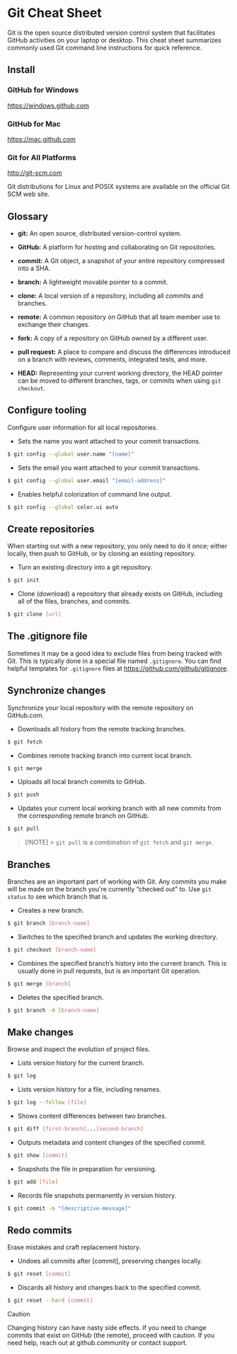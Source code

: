 # Git Cheat Sheet

Git is the open source distributed version control system that facilitates GitHub activities on your laptop or desktop. This cheat sheet summarizes commonly used Git command line instructions for quick reference.

## Install

### GitHub for Windows

https://windows.github.com

### GitHub for Mac

https://mac.github.com

### Git for All Platforms

http://git-scm.com

Git distributions for Linux and POSIX systems are available on the official Git SCM web site.

## Glossary

- **git:** An open source, distributed version-control system.

- **GitHub:** A platform for hosting and collaborating on Git repositories.

- **commit:** A Git object, a snapshot of your entire repository compressed into a SHA.

- **branch:** A lightweight movable pointer to a commit.

- **clone:** A local version of a repository, including all commits and branches.

- **remote:** A common repository on GitHub that all team member use to exchange their changes.

- **fork:** A copy of a repository on GitHub owned by a different user.

- **pull request:** A place to compare and discuss the differences introduced on a branch with reviews, comments, integrated tests, and more.

- **HEAD:** Representing your current working directory, the HEAD pointer can be moved to different branches, tags, or commits when using `git checkout`.

## Configure tooling

Configure user information for all local repositories.

- Sets the name you want attached to your commit transactions.

```sh
$ git config --global user.name "[name]"
```

- Sets the email you want attached to your commit transactions.

```sh
$ git config --global user.email "[email-address]"
```

- Enables helpful colorization of command line output.

```sh
$ git config --global color.ui auto
```

## Create repositories

When starting out with a new repository, you only need to do it once; either locally, then push to GitHub, or by cloning an existing repository.

- Turn an existing directory into a git repository.

```sh
$ git init
```

- Clone (download) a repository that already exists on GitHub, including all of the files, branches, and commits.

```sh
$ git clone [url]
```

## The .gitignore file

Sometimes it may be a good idea to exclude files from being tracked with Git. This is typically done in a special file named `.gitignore`. You can find helpful templates for `.gitignore`
files at https://github.com/github/gitignore.

## Synchronize changes

Synchronize your local repository with the remote repository on GitHub.com.

- Downloads all history from the remote tracking branches.

```sh
$ git fetch
```

- Combines remote tracking branch into current local branch.

```sh
$ git merge
```

- Uploads all local branch commits to GitHub.

```sh
$ git push
```

- Updates your current local working branch with all new commits from the corresponding remote branch on GitHub.

```sh
$ git pull
```

> [!NOTE] > `git pull` is a combination of `git fetch` and `git merge`.

## Branches

Branches are an important part of working with Git. Any commits you make will be made on the branch you're currently “checked out” to. Use `git status` to see which branch that is.

- Creates a new branch.

```sh
$ git branch [branch-name]
```

- Switches to the specified branch and updates the working directory.

```sh
$ git checkout [branch-name]
```

- Combines the specified branch’s history into the current branch. This is usually done in pull requests, but is an important Git operation.

```sh
$ git merge [branch]
```

- Deletes the specified branch.

```sh
$ git branch -d [branch-name]
```

## Make changes

Browse and inspect the evolution of project files.

- Lists version history for the current branch.

```sh
$ git log
```

- Lists version history for a file, including renames.

```sh
$ git log --follow [file]
```

- Shows content differences between two branches.

```sh
$ git diff [first-branch]...[second-branch]
```

- Outputs metadata and content changes of the specified commit.

```sh
$ git show [commit]
```

- Snapshots the file in preparation for versioning.

```sh
$ git add [file]
```

- Records file snapshots permanently in version history.

```sh
$ git commit -m "[descriptive-message]"
```

## Redo commits

Erase mistakes and craft replacement history.

- Undoes all commits after [commit], preserving changes locally.

```sh
$ git reset [commit]
```

- Discards all history and changes back to the specified commit.

```sh
$ git reset --hard [commit]
```

> [!CAUTION]
> Changing history can have nasty side effects. If you need to change commits that exist on GitHub (the remote), proceed with caution. If you need help, reach out at github.community or contact support.
